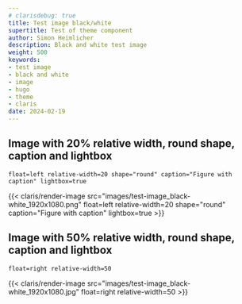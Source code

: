 ```yaml
---
# clarisdebug: true
title: Test image black/white
supertitle: Test of theme component
author: Simon Heimlicher
description: Black and white test image
weight: 500
keywords:
- test image
- black and white
- image
- hugo
- theme
- claris
date: 2024-02-19
---
```


## Image with 20% relative width, round shape, caption and lightbox

```gohtml
float=left relative-width=20 shape="round" caption="Figure with caption" lightbox=true
```

{{< claris/render-image src="images/test-image_black-white_1920x1080.png" float=left relative-width=20 shape="round" caption="Figure with caption" lightbox=true >}}

## Image with 50% relative width, round shape, caption and lightbox

```gohtml
float=right relative-width=50
```

{{< claris/render-image src="images/test-image_black-white_1920x1080.jpg" float=right relative-width=50 >}}
